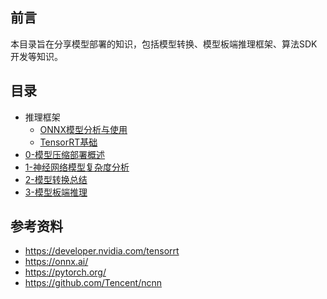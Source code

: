 ## 前言

本目录旨在分享模型部署的知识，包括模型转换、模型板端推理框架、算法SDK开发等知识。

## 目录

- 推理框架
  - [ONNX模型分析与使用](./推理框架/ONNX模型分析与使用.md)
  - [TensorRT基础](./推理框架/TensorRT基础笔记.md)
- [0-模型压缩部署概述](0-模型压缩部署概述.md)
- [1-神经网络模型复杂度分析](1-神经网络模型复杂度分析.md)
- [2-模型转换总结](2-模型转换总结.md)
- [3-模型板端推理](3-模型板端推理.md)

## 参考资料

- https://developer.nvidia.com/tensorrt
- https://onnx.ai/
- https://pytorch.org/
- https://github.com/Tencent/ncnn